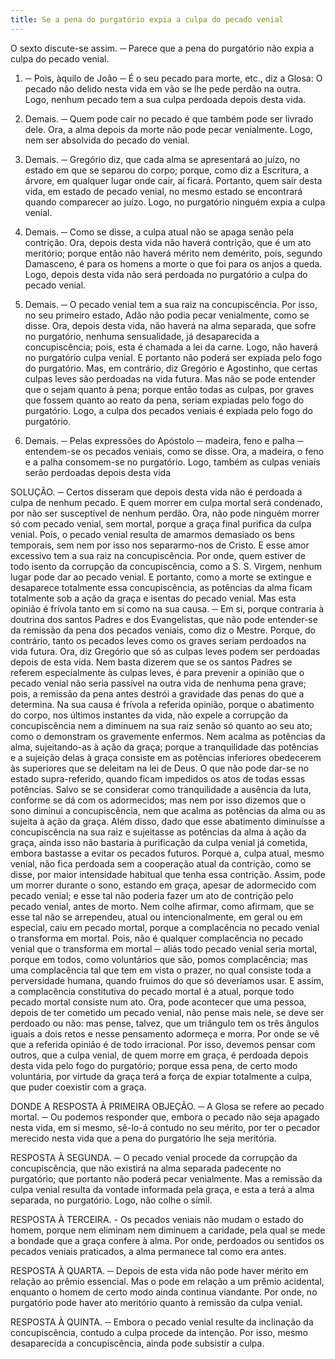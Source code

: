 ```yaml
---
title: Se a pena do purgatório expia a culpa do pecado venial
---
```


O sexto discute-se assim. ─ Parece que a pena do purgatório não expia a culpa do pecado venial.  

1. ─ Pois, àquilo de João ─ É o seu pecado para morte, etc., diz a Glosa: O pecado não delido nesta vida em vão se lhe pede perdão na outra. Logo, nenhum pecado tem a sua culpa perdoada depois desta vida.  

2. Demais. ─ Quem pode cair no pecado é que também pode ser livrado dele. Ora, a alma depois da morte não pode pecar venialmente. Logo, nem ser absolvida do pecado do venial.  

3. Demais. ─ Gregório diz, que cada alma se apresentará ao juízo, no estado em que se separou do corpo; porque, como diz a Escritura, a árvore, em qualquer lugar onde cair, aí ficará. Portanto, quem sair desta vida, em estado de pecado venial, no mesmo estado se encontrará quando comparecer ao juízo. Logo, no purgatório ninguém expia a culpa venial.  

4. Demais. ─ Como se disse, a culpa atual não se apaga senão pela contrição. Ora, depois desta vida não haverá contrição, que é um ato meritório; porque então não haverá mérito nem demérito, pois, segundo Damasceno, é para os homens a morte o que foi para os anjos a queda. Logo, depois desta vida não será perdoada no purgatório a culpa do pecado venial.  

5. Demais. ─ O pecado venial tem a sua raiz na concupiscência. Por isso, no seu primeiro estado, Adão não podia pecar venialmente, como se disse. Ora, depois desta vida, não haverá na alma separada, que sofre no purgatório, nenhuma sensualidade, já desaparecida a concupiscência; pois, esta é chamada a lei da carne. Logo, não haverá no purgatório culpa venial. E portanto não poderá ser expiada pelo fogo do purgatório.  Mas, em contrário, diz Gregório e Agostinho, que certas culpas leves são perdoadas na vida futura. Mas não se pode entender que o sejam quanto à pena; porque então todas as culpas, por graves que fossem quanto ao reato da pena, seriam expiadas pelo fogo do purgatório. Logo, a culpa dos pecados veniais é expiada pelo fogo do purgatório.  

2. Demais. ─ Pelas expressões do Apóstolo ─ madeira, feno e palha ─ entendem-se os pecados veniais, como se disse. Ora, a madeira, o feno e a palha consomem-se no purgatório. Logo, também as culpas veniais serão perdoadas depois desta vida  

SOLUÇÃO. ─ Certos disseram que depois desta vida não é perdoada a culpa de nenhum pecado. E quem morrer em culpa mortal será condenado, por não ser susceptível de nenhum perdão. Ora, não pode ninguém morrer só com pecado venial, sem mortal, porque a graça final purifica da culpa venial. Pois, o pecado venial resulta de amarmos demasiado os bens temporais, sem nem por isso nos separarmo-nos de Cristo. E esse amor excessivo tem a sua raiz na concupiscência. Por onde, quem estiver de todo isento da corrupção da concupiscência, como a S. S. Virgem, nenhum lugar pode dar ao pecado venial. E portanto, como a morte se extingue e desaparece totalmente essa concupiscência, as potências da alma ficam totalmente sob a ação da graça e isentas do pecado venial.  Mas esta opinião é frívola tanto em si como na sua causa. ─ Em si, porque contraria à doutrina dos santos Padres e dos Evangelistas, que não pode entender-se da remissão da pena dos pecados veniais, como diz o Mestre. Porque, do contrário, tanto os pecados leves como os graves seriam perdoados na vida futura. Ora, diz Gregório que só as culpas leves podem ser perdoadas depois de esta vida. Nem basta dizerem que se os santos Padres se referem especialmente às culpas leves, é para prevenir a opinião que o pecado venial não seria passível na outra vida de nenhuma pena grave; pois, a remissão da pena antes destrói a gravidade das penas do que a determina. Na sua causa é frívola a referida opinião, porque o abatimento do corpo, nos últimos instantes da vida, não expele a corrupção da concupiscência nem a diminuem na sua raiz senão só quanto ao seu ato; como o demonstram os gravemente enfermos. Nem acalma as potências da alma, sujeitando-as à ação da graça; porque a tranquilidade das potências e a sujeição delas à graça consiste em as potências inferiores obedecerem às superiores que se deleitam na lei de Deus. O que não pode dar-se no estado supra-referido, quando ficam impedidos os atos de todas essas potências. Salvo se se considerar como tranquilidade a ausência da luta, conforme se dá com os adormecidos; mas nem por isso dizemos que o sono diminui a concupiscência, nem que acalma as potências da alma ou as sujeita à ação da graça.  Além disso, dado que esse abatimento diminuísse a concupiscência na sua raiz e sujeitasse as potências da alma à ação da graça, ainda isso não bastaria à purificação da culpa venial já cometida, embora bastasse a evitar os pecados futuros. Porque a, culpa atual, mesmo venial, não fica perdoada sem a cooperação atual da contrição, como se disse, por maior intensidade habitual que tenha essa contrição. Assim, pode um morrer durante o sono, estando em graça, apesar de adormecido com pecado venial; e esse tal não poderia fazer um ato de contrição pelo pecado venial, antes de morto.  Nem colhe afirmar, como afirmam, que se esse tal não se arrependeu, atual ou intencionalmente, em geral ou em especial, caiu em pecado mortal, porque a complacência no pecado venial o transforma em mortal. Pois, não é qualquer complacência no pecado venial que o transforma em mortal ─ aliás todo pecado venial seria mortal, porque em todos, como voluntários que são, pomos complacência; mas uma complacência tal que tem em vista o prazer, no qual consiste toda a perversidade humana, quando fruimos do que só deveríamos usar. E assim, a complacência constitutiva do pecado mortal é a atual, porque todo pecado mortal consiste num ato. Ora, pode acontecer que uma pessoa, depois de ter cometido um pecado venial, não pense mais nele, se deve ser perdoado ou não: mas pense, talvez, que um triângulo tem os três ângulos iguais a dois retos e nesse pensamento adormeça e morra. Por onde se vê que a referida opinião é de todo irracional.  Por isso, devemos pensar com outros, que a culpa venial, de quem morre em graça, é perdoada depois desta vida pelo fogo do purgatório; porque essa pena, de certo modo voluntária, por virtude da graça terá a força de expiar totalmente a culpa, que puder coexistir com a graça.  

DONDE A RESPOSTA À PRIMEIRA OBJEÇÃO. ─ A Glosa se refere ao pecado mortal. ─ Ou podemos responder que, embora o pecado não seja apagado nesta vida, em si mesmo, sê-lo-á contudo no seu mérito, por ter o pecador merecido nesta vida que a pena do purgatório lhe seja meritória.  

RESPOSTA À SEGUNDA. ─ O pecado venial procede da corrupção da concupiscência, que não existirá na alma separada padecente no purgatório; que portanto não poderá pecar venialmente. Mas a remissão da culpa venial resulta da vontade informada pela graça, e esta a terá a alma separada, no purgatório. Logo, não colhe o símil.  

RESPOSTA À TERCEIRA. - Os pecados veniais não mudam o estado do homem, porque nem eliminam nem diminuem a caridade, pela qual se mede a bondade que a graça confere à alma. Por onde, perdoados ou sentidos os pecados veniais praticados, a alma permanece tal como era antes.  

RESPOSTA À QUARTA. ─ Depois de esta vida não pode haver mérito em relação ao prêmio essencial. Mas o pode em relação a um prêmio acidental, enquanto o homem de certo modo ainda continua viandante. Por onde, no purgatório pode haver ato meritório quanto à remissão da culpa venial. 

RESPOSTA À QUINTA. ─ Embora o pecado venial resulte da inclinação da concupiscência, contudo a culpa procede da intenção. Por isso, mesmo desaparecida a concupiscência, ainda pode subsistir a culpa.